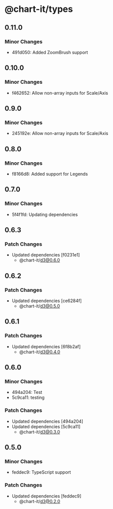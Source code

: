 # @chart-it/types

## 0.11.0

### Minor Changes

- 491d050: Added ZoomBrush support

## 0.10.0

### Minor Changes

- f462652: Allow non-array inputs for Scale/Axis

## 0.9.0

### Minor Changes

- 245192e: Allow non-array inputs for Scale/Axis

## 0.8.0

### Minor Changes

- f8166d8: Added support for Legends

## 0.7.0

### Minor Changes

- 5f4f1fd: Updating dependencies

## 0.6.3

### Patch Changes

- Updated dependencies [f0231e1]
  - @chart-it/d3@0.6.0

## 0.6.2

### Patch Changes

- Updated dependencies [ce6284f]
  - @chart-it/d3@0.5.0

## 0.6.1

### Patch Changes

- Updated dependencies [6f8b2af]
  - @chart-it/d3@0.4.0

## 0.6.0

### Minor Changes

- 494a204: Test
- 5c9ca11: testing

### Patch Changes

- Updated dependencies [494a204]
- Updated dependencies [5c9ca11]
  - @chart-it/d3@0.3.0

## 0.5.0

### Minor Changes

- feddec9: TypeScript support

### Patch Changes

- Updated dependencies [feddec9]
  - @chart-it/d3@0.2.0
